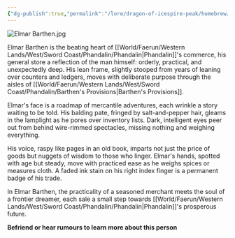 ```yaml
---
{"dg-publish":true,"permalink":"/lore/dragon-of-icespire-peak/homebrew/npcs/phandalin/barthen-s-provisions/elmar-barthen/"}
---
```


![Elmar Barthen.jpg](/img/user/Images/Characters/npcs/Phandalin/Barthen's%20Provisions/Elmar%20Barthen.jpg)

Elmar Barthen is the beating heart of [[World/Faerun/Western Lands/West/Sword Coast/Phandalin/Phandalin\|Phandalin]]'s commerce, his general store a reflection of the man himself: orderly, practical, and unexpectedly deep. His lean frame, slightly stooped from years of leaning over counters and ledgers, moves with deliberate purpose through the aisles of [[World/Faerun/Western Lands/West/Sword Coast/Phandalin/Barthen's Provisions\|Barthen's Provisions]]. 

Elmar's face is a roadmap of mercantile adventures, each wrinkle a story waiting to be told. His balding pate, fringed by salt-and-pepper hair, gleams in the lamplight as he pores over inventory lists. Dark, intelligent eyes peer out from behind wire-rimmed spectacles, missing nothing and weighing everything.

His voice, raspy like pages in an old book, imparts not just the price of goods but nuggets of wisdom to those who linger. Elmar's hands, spotted with age but steady, move with practiced ease as he weighs spices or measures cloth. A faded ink stain on his right index finger is a permanent badge of his trade.

In Elmar Barthen, the practicality of a seasoned merchant meets the soul of a frontier dreamer, each sale a small step towards [[World/Faerun/Western Lands/West/Sword Coast/Phandalin/Phandalin\|Phandalin]]'s prosperous future.

**Befriend or hear rumours to learn more about this person**